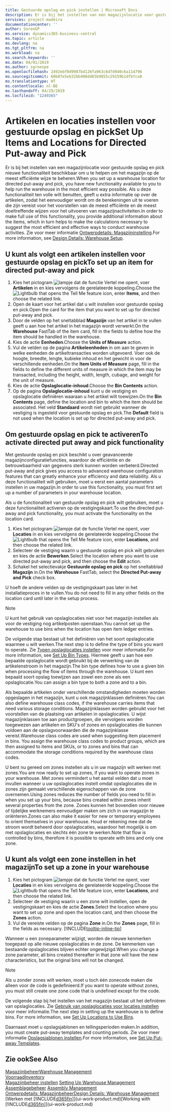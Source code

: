 ```yaml
---
title: Gestuurde opslag en pick instellen | Microsoft Docs
description: Er is bij het instellen van een magazijnlocatie voor gestuurde opslag en pick nieuwe functionaliteit beschikbaar om u te helpen om het magazijn op de meest efficiënte wijze te beheren.
services: project-madeira
documentationcenter: ''
author: SorenGP
ms.service: dynamics365-business-central
ms.topic: article
ms.devlang: na
ms.tgt_pltfrm: na
ms.workload: na
ms.search.keywords: ''
ms.date: 04/01/2019
ms.author: sgroespe
ms.openlocfilehash: 2492ebf0d9987bd126fa963c6d7d940c6a114796
ms.sourcegitcommit: 60b87e5eb32bb408dd65b9855c29159b1dfbfca8
ms.translationtype: HT
ms.contentlocale: nl-BE
ms.lasthandoff: 04/29/2019
ms.locfileid: "1249365"
---
```

# <a name="set-up-items-and-locations-for-directed-put-away-and-pick"></a><span data-ttu-id="ff53d-103">Artikelen en locaties instellen voor gestuurde opslag en pick</span><span class="sxs-lookup"><span data-stu-id="ff53d-103">Set Up Items and Locations for Directed Put-away and Pick</span></span>
<span data-ttu-id="ff53d-104">Er is bij het instellen van een magazijnlocatie voor gestuurde opslag en pick nieuwe functionaliteit beschikbaar om u te helpen om het magazijn op de meest efficiënte wijze te beheren.</span><span class="sxs-lookup"><span data-stu-id="ff53d-104">When you set up a warehouse location for directed put-away and pick, you have new functionality available to you to help run the warehouse in the most efficient way possible.</span></span> <span data-ttu-id="ff53d-105">Als u deze functionaliteit ten volle wilt benutten, geeft u extra informatie op over de artikelen, zodat het eenvoudiger wordt om de berekeningen uit te voeren die zijn vereist voor het voorstellen van de meest efficiënte en de meest doeltreffende wijzen voor het uitvoeren van magazijnactiviteiten.</span><span class="sxs-lookup"><span data-stu-id="ff53d-105">In order to make full use of this functionality, you provide additional information about the items, which in turn helps to make the calculations necessary to suggest the most efficient and effective ways to conduct warehouse activities.</span></span> <span data-ttu-id="ff53d-106">Zie voor meer informatie [Ontwerpdetails: Magazijninstelling](design-details-warehouse-setup.md).</span><span class="sxs-lookup"><span data-stu-id="ff53d-106">For more information, see [Design Details: Warehouse Setup](design-details-warehouse-setup.md).</span></span>

## <a name="to-set-up-an-item-for-directed-put-away-and-pick"></a><span data-ttu-id="ff53d-107">U kunt als volgt een artikelen instellen voor gestuurde opslag en pick</span><span class="sxs-lookup"><span data-stu-id="ff53d-107">To set up an item for directed put-away and pick</span></span>  
1.  <span data-ttu-id="ff53d-108">Kies het pictogram ![lampje dat de functie Vertel me opent](media/ui-search/search_small.png "Vertel me wat u wilt doen"), voer **Artikelen** in en kies vervolgens de gerelateerde koppeling.</span><span class="sxs-lookup"><span data-stu-id="ff53d-108">Choose the ![Lightbulb that opens the Tell Me feature](media/ui-search/search_small.png "Tell me what you want to do") icon, enter **Items**, and then choose the related link.</span></span>  
2.  <span data-ttu-id="ff53d-109">Open de kaart voor het artikel dat u wilt instellen voor gestuurde opslag en pick.</span><span class="sxs-lookup"><span data-stu-id="ff53d-109">Open the card for the item that you want to set up for directed put-away and pick.</span></span>
3. <span data-ttu-id="ff53d-110">Door de velden op het sneltabblad **Magazijn** van het artikel in te vullen geeft u aan hoe het artikel in het magazijn wordt verwerkt.</span><span class="sxs-lookup"><span data-stu-id="ff53d-110">On the **Warehouse** FastTab of the item card, fill in the fields to define how the item should be handled in the warehouse.</span></span>  
4.  <span data-ttu-id="ff53d-111">Kies de actie **Eenheden**.</span><span class="sxs-lookup"><span data-stu-id="ff53d-111">Choose the **Units of Measure** action.</span></span>
5. <span data-ttu-id="ff53d-112">Vul de velden op de pagina **Artikeleenheden** in om aan te geven in welke eenheden de artikeltransacties worden uitgevoerd. Voer ook de hoogte, breedte, lengte, kubieke inhoud en het gewicht in voor de verschillende eenheden.</span><span class="sxs-lookup"><span data-stu-id="ff53d-112">On the **Item Units of Measure** page, fill in the fields to define the different units of measure in which the item may be transacted, including the height, width, length, cubage, and weight for the unit of measure.</span></span>
6. <span data-ttu-id="ff53d-113">Kies de actie **Opslaglocatie-inhoud**.</span><span class="sxs-lookup"><span data-stu-id="ff53d-113">Choose the **Bin Contents** action.</span></span>
7. <span data-ttu-id="ff53d-114">Op de pagina **Opslaglocatie-inhoud** kunt u de vestiging en opslaglocatie definiëren waaraan u het artikel wilt toewijzen.</span><span class="sxs-lookup"><span data-stu-id="ff53d-114">On the **Bin Contents** page, define the location and bin to which the item should be associated.</span></span> <span data-ttu-id="ff53d-115">Het veld **Standaard** wordt niet gebruikt wanneer de vestiging is ingesteld voor gestuurde opslag en pick.</span><span class="sxs-lookup"><span data-stu-id="ff53d-115">The **Default** field is not used when the location is set up for directed put-away and pick.</span></span>  

## <a name="to-activate-directed-put-away-and-pick-functionality"></a><span data-ttu-id="ff53d-116">Om gestuurde opslag en pick te activeren</span><span class="sxs-lookup"><span data-stu-id="ff53d-116">To activate directed put away and pick functionality</span></span>  
<span data-ttu-id="ff53d-117">Met gestuurde opslag en pick beschikt u over geavanceerde magazijnconfiguratiefuncties, waardoor de efficiëntie en de betrouwbaarheid van gegevens sterk kunnen worden verbeterd.</span><span class="sxs-lookup"><span data-stu-id="ff53d-117">Directed put-away and pick gives you access to advanced warehouse configuration features that can greatly enhance your efficiency and data reliability.</span></span> <span data-ttu-id="ff53d-118">Als u deze functionaliteit wilt gebruiken, moet u eerst een aantal parameters instellen in uw magazijn.</span><span class="sxs-lookup"><span data-stu-id="ff53d-118">In order to use this functionality, you must first set up a number of parameters in your warehouse location.</span></span>  

<span data-ttu-id="ff53d-119">Als u de functionaliteit van gestuurde opslag en pick wilt gebruiken, moet u deze functionaliteit activeren op de vestigingskaart.</span><span class="sxs-lookup"><span data-stu-id="ff53d-119">To use the directed put-away and pick functionality, you must activate the functionality on the location card.</span></span>    
1.  <span data-ttu-id="ff53d-120">Kies het pictogram ![lampje dat de functie Vertel me opent](media/ui-search/search_small.png "Vertel me wat u wilt doen"), voer **Locaties** in en kies vervolgens de gerelateerde koppeling.</span><span class="sxs-lookup"><span data-stu-id="ff53d-120">Choose the ![Lightbulb that opens the Tell Me feature](media/ui-search/search_small.png "Tell me what you want to do") icon, enter **Locations**, and then choose the related link.</span></span>  
2.  <span data-ttu-id="ff53d-121">Selecteer de vestiging waarin u gestuurde opslag en pick wilt gebruiken en kies de actie **Bewerken**.</span><span class="sxs-lookup"><span data-stu-id="ff53d-121">Select the location where you want to use directed put-away and pick, and then choose the **Edit** action.</span></span>  
3.  <span data-ttu-id="ff53d-122">Schakel het selectievakje **Gestuurde opslag en pick** op het sneltabblad **Magazijn** in.</span><span class="sxs-lookup"><span data-stu-id="ff53d-122">On the **Warehouse** FastTab, select the **Directed Put-away and Pick** check box.</span></span>  

<span data-ttu-id="ff53d-123">U hoeft de andere velden op de vestigingskaart pas later in het installatieproces in te vullen.</span><span class="sxs-lookup"><span data-stu-id="ff53d-123">You do not need to fill in any other fields on the location card until later in the setup process.</span></span>  

> [!NOTE]  
>  <span data-ttu-id="ff53d-124">U kunt het gebruik van opslaglocaties niet voor het magazijn instellen als voor de vestiging nog artikelposten openstaan.</span><span class="sxs-lookup"><span data-stu-id="ff53d-124">You cannot set up the warehouse to use bins when the location has open item ledger entries.</span></span>  

<span data-ttu-id="ff53d-125">De volgende stap bestaat uit het definiëren van het soort opslaglocatie waarmee u wilt werken.</span><span class="sxs-lookup"><span data-stu-id="ff53d-125">The next step is to define the type of bins you want to operate.</span></span> <span data-ttu-id="ff53d-126">Zie [Typen opslaglocaties instellen](warehouse-how-to-set-up-bin-types.md) voor meer informatie.</span><span class="sxs-lookup"><span data-stu-id="ff53d-126">For more information, see [Set Up Bin Types](warehouse-how-to-set-up-bin-types.md).</span></span> <span data-ttu-id="ff53d-127">Hiermee geeft u aan hoe een bepaalde opslaglocatie wordt gebruikt bij de verwerking van de artikelenstroom in het magazijn.</span><span class="sxs-lookup"><span data-stu-id="ff53d-127">The bin type defines how to use a given bin when processing the flow of items through the warehouse.</span></span> <span data-ttu-id="ff53d-128">U kunt een bepaald soort opslag toewijzen aan zowel een zone als een opslaglocatie.</span><span class="sxs-lookup"><span data-stu-id="ff53d-128">You can assign a bin type to both a zone and to a bin.</span></span>  

<span data-ttu-id="ff53d-129">Als bepaalde artikelen onder verschillende omstandigheden moeten worden opgeslagen in het magazijn, kunt u ook magazijnklassen definiëren.</span><span class="sxs-lookup"><span data-stu-id="ff53d-129">You can also define warehouse class codes, if the warehouse carries items that need various storage conditions.</span></span> <span data-ttu-id="ff53d-130">Magazijnklassen worden gebruikt voor het voorstellen van de plaatsing van artikelen in opslaglocaties. U wijst magazijnklassen toe aan productgroepen, die vervolgens worden toegewezen aan artikelen en SKU's of zones en opslaglocaties die kunnen voldoen aan de opslagvoorwaarden die de magazijnklasse vereist.</span><span class="sxs-lookup"><span data-stu-id="ff53d-130">Warehouse class codes are used when suggesting item placement in bins. You assign the warehouse class codes to product groups, which are then assigned to items and SKUs, or to zones and bins that can accommodate the storage conditions required by the warehouse class codes.</span></span>  

<span data-ttu-id="ff53d-131">U bent nu gereed om zones instellen als u in uw magazijn wilt werken met zones.</span><span class="sxs-lookup"><span data-stu-id="ff53d-131">You are now ready to set up zones, if you want to operate zones in your warehouse.</span></span> <span data-ttu-id="ff53d-132">Met zones vermindert u het aantal velden dat u moet invullen wanneer u uw opslaglocaties instelt omdat opslaglocaties die in zones zijn gemaakt verschillende eigenschappen van de zone overnemen.</span><span class="sxs-lookup"><span data-stu-id="ff53d-132">Using zones reduces the number of fields you need to fill in when you set up your bins, because bins created within zones inherit several properties from the zone.</span></span> <span data-ttu-id="ff53d-133">Zones kunnen het bovendien voor nieuwe of tijdelijke werknemers eenvoudiger maken om zich in uw magazijn te oriënteren.</span><span class="sxs-lookup"><span data-stu-id="ff53d-133">Zones can also make it easier for new or temporary employees to orient themselves in your warehouse.</span></span> <span data-ttu-id="ff53d-134">Houd er rekening mee dat de stroom wordt beheerd door opslaglocaties, waardoor het mogelijk is om met opslaglocaties en slechts één zone te werken.</span><span class="sxs-lookup"><span data-stu-id="ff53d-134">Note that flow is controlled by bins, therefore it is possible to operate with bins and only one zone.</span></span>  

## <a name="to-set-up-a-zone-in-your-warehouse"></a><span data-ttu-id="ff53d-135">U kunt als volgt een zone instellen in het magazijn</span><span class="sxs-lookup"><span data-stu-id="ff53d-135">To set up a zone in your warehouse</span></span>  
1.  <span data-ttu-id="ff53d-136">Kies het pictogram ![lampje dat de functie Vertel me opent](media/ui-search/search_small.png "Vertel me wat u wilt doen"), voer **Locaties** in en kies vervolgens de gerelateerde koppeling.</span><span class="sxs-lookup"><span data-stu-id="ff53d-136">Choose the ![Lightbulb that opens the Tell Me feature](media/ui-search/search_small.png "Tell me what you want to do") icon, enter **Locations**, and then choose the related link.</span></span>  
2.  <span data-ttu-id="ff53d-137">Selecteer de vestiging waarin u een zone wilt instellen, open de vestigingskaart en kies de actie **Zones**.</span><span class="sxs-lookup"><span data-stu-id="ff53d-137">Select the location where you want to set up zone and open the location card, and then choose the **Zones** action.</span></span>  
3.  <span data-ttu-id="ff53d-138">Vul de vereiste velden op de pagina **Zone** in.</span><span class="sxs-lookup"><span data-stu-id="ff53d-138">On the **Zones** page, fill in the fields as necessary.</span></span> [!INCLUDE[tooltip-inline-tip](includes/tooltip-inline-tip_md.md)]  

<span data-ttu-id="ff53d-139">Wanneer u een zoneparameter wijzigt, worden de nieuwe kenmerken toegepast op alle nieuwe opslaglocaties in de zone. De kenmerken van bestaande opslaglocaties blijven echter ongewijzigd.</span><span class="sxs-lookup"><span data-stu-id="ff53d-139">When you change a zone parameter, all bins created thereafter in that zone will have the new characteristics, but the original bins will not be changed.</span></span>  

> [!NOTE]  
>  <span data-ttu-id="ff53d-140">Als u zonder zones wilt werken, moet u toch één zonecode maken die alleen voor de code is gedefinieerd.</span><span class="sxs-lookup"><span data-stu-id="ff53d-140">If you want to operate without zones, you must still create one zone code that is undefined except for the code.</span></span>  

<span data-ttu-id="ff53d-141">De volgende stap bij het instellen van het magazijn bestaat uit het definiëren van opslaglocaties. Zie [Gebruik van opslaglocaties voor locaties instellen](warehouse-how-to-set-up-locations-to-use-bins.md) voor meer informatie.</span><span class="sxs-lookup"><span data-stu-id="ff53d-141">The next step in setting up the warehouse is to define bins. For more information, see [Set Up Locations to Use Bins](warehouse-how-to-set-up-locations-to-use-bins.md).</span></span>  

<span data-ttu-id="ff53d-142">Daarnaast moet u opslagsjablonen en tellingsperioden maken.</span><span class="sxs-lookup"><span data-stu-id="ff53d-142">In addition, you must create put-away templates and counting periods.</span></span> <span data-ttu-id="ff53d-143">Zie voor meer informatie [Opslagsjablonen instellen](warehouse-how-to-set-up-put-away-templates.md).</span><span class="sxs-lookup"><span data-stu-id="ff53d-143">For more information, see [Set Up Put-away Templates](warehouse-how-to-set-up-put-away-templates.md).</span></span>  

## <a name="see-also"></a><span data-ttu-id="ff53d-144">Zie ook</span><span class="sxs-lookup"><span data-stu-id="ff53d-144">See Also</span></span>  
[<span data-ttu-id="ff53d-145">Magazijnbeheer</span><span class="sxs-lookup"><span data-stu-id="ff53d-145">Warehouse Management</span></span>](warehouse-manage-warehouse.md)  
[<span data-ttu-id="ff53d-146">Voorraad</span><span class="sxs-lookup"><span data-stu-id="ff53d-146">Inventory</span></span>](inventory-manage-inventory.md)  
<span data-ttu-id="ff53d-147">[Magazijnbeheer instellen](warehouse-setup-warehouse.md)   </span><span class="sxs-lookup"><span data-stu-id="ff53d-147">[Setting Up Warehouse Management](warehouse-setup-warehouse.md)   </span></span>  
<span data-ttu-id="ff53d-148">[Assemblagebeheer](assembly-assemble-items.md)  </span><span class="sxs-lookup"><span data-stu-id="ff53d-148">[Assembly Management](assembly-assemble-items.md)  </span></span>  
[<span data-ttu-id="ff53d-149">Ontwerpdetails: Magazijnbeheer</span><span class="sxs-lookup"><span data-stu-id="ff53d-149">Design Details: Warehouse Management</span></span>](design-details-warehouse-management.md)  
<span data-ttu-id="ff53d-150">[Werken met [!INCLUDE[d365fin](includes/d365fin_md.md)]](ui-work-product.md)</span><span class="sxs-lookup"><span data-stu-id="ff53d-150">[Working with [!INCLUDE[d365fin](includes/d365fin_md.md)]](ui-work-product.md)</span></span>  

